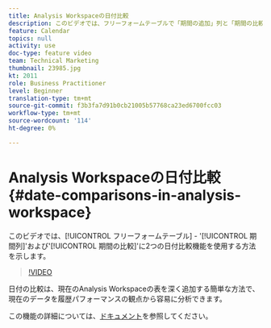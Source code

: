 ```yaml
---
title: Analysis Workspaceの日付比較
description: このビデオでは、フリーフォームテーブルで「期間の追加」列と「期間の比較」の2つの日付比較機能を活用する方法を説明します。
feature: Calendar
topics: null
activity: use
doc-type: feature video
team: Technical Marketing
thumbnail: 23985.jpg
kt: 2011
role: Business Practitioner
level: Beginner
translation-type: tm+mt
source-git-commit: f3b3fa7d91b0cb21005b57768ca23ed6700fcc03
workflow-type: tm+mt
source-wordcount: '114'
ht-degree: 0%

---
```



# Analysis Workspaceの日付比較{#date-comparisons-in-analysis-workspace}

このビデオでは、[!UICONTROL フリーフォームテーブル] - &#39;[!UICONTROL 期間列]&#39;および&#39;[!UICONTROL 期間の比較]&#39;に2つの日付比較機能を使用する方法を示します。

>[!VIDEO](https://video.tv.adobe.com/v/23985/?quality=12)

日付の比較は、現在のAnalysis Workspaceの表を深く追加する簡単な方法で、現在のデータを履歴パフォーマンスの観点から容易に分析できます。

この機能の詳細については、[ドキュメント](https://marketing.adobe.com/resources/help/en_US/analytics/analysis-workspace/time_comparison.html)を参照してください。
